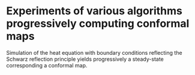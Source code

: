 # Experiments of various algorithms progressively computing conformal maps

Simulation of the heat equation with boundary conditions reflecting the Schwarz reflection principle yields progressively a steady-state corresponding a conformal map.
